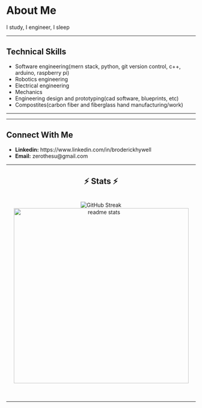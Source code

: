 <h1>About Me</h1>
<span> I study, I engineer, I sleep </span>

<hr/>
<h2>Technical Skills</h2>
<ul>
    <li>Software engineering(mern stack, python, git version control, c++, arduino, raspberry pi)</li>
    <li>Robotics engineering</li>
    <li>Electrical engineering</li>
    <li>Mechanics</li>
    <li>Engineering design and prototyping(cad software, blueprints, etc)</li>
    <li>Compostites(carbon fiber and fiberglass hand manufacturing/work)</li>
</ul>

<hr/>

<hr/>
<h2>Connect With Me</h2>
<ul>
    <li><b>Linkedin:</b> https://www.linkedin.com/in/broderickhywell</li>
    <li><b>Email:</b> zerothesu@gmail.com</li>
</ul>

<hr/>

<h2 align="center">⚡ Stats ⚡</h2>
<br>
<div align=center>
  <img <a href="https://git.io/streak-stats"><img src="https://streak-stats.demolab.com?user=BroderickHywell&theme=dark&border_radius=10" alt="GitHub Streak" /></a>
  <img width=465 src="https://github-readme-stats.vercel.app/api?username=BroderickHywell&show_icons=true&theme=react&rank_icon=github&border_radius=10" alt="readme stats" />
  <br/>
</div>
<br/><br/>

<hr/>

<br/>

